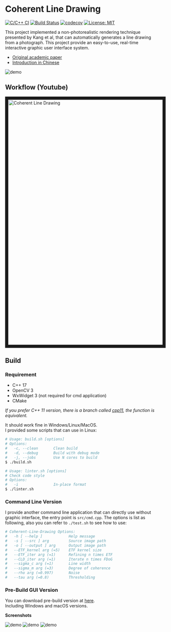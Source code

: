# Coherent Line Drawing

[![C/C++ CI](https://github.com/SSARCandy/Coherent-Line-Drawing/workflows/C/C++%20CI/badge.svg)](https://github.com/SSARCandy/Coherent-Line-Drawing/actions)
[![Build Status](https://travis-ci.org/SSARCandy/Coherent-Line-Drawing.svg?branch=master)](https://travis-ci.org/SSARCandy/Coherent-Line-Drawing)
[![codecov](https://codecov.io/gh/SSARCandy/Coherent-Line-Drawing/branch/master/graph/badge.svg)](https://codecov.io/gh/SSARCandy/Coherent-Line-Drawing)
[![License: MIT](https://img.shields.io/badge/License-MIT-green.svg)](https://github.com/SSARCandy/Coherent-Line-Drawing/blob/master/LICENSE)


This project implemented a non-photorealistic rendering technique presented by Kang et al, that can automatically generates a line drawing from a photograph. This project provide an easy-to-use, real-time interactive graphic user interface system.


- [Original academic paper](http://citeseerx.ist.psu.edu/viewdoc/download?doi=10.1.1.108.559&rep=rep1&type=pdf)
- [Introduction in Chinese](https://ssarcandy.tw/2017/06/26/Coherent-Line-Drawing/)

![demo](./demo/4.jpg)

## Workflow (Youtube)

<a href="http://www.youtube.com/watch?feature=player_embedded&v=48fTXKUTM-8
" target="_blank"><img src="http://img.youtube.com/vi/48fTXKUTM-8/0.jpg" 
alt="Coherent Line Drawing" width="800" border="10" /></a>


## Build

### Requirement

- C++ 17
- OpenCV 3
- WxWidget 3 (not required for cmd application)
- CMake

_If you prefer C++ 11 version, there is a branch called [cpp11](https://github.com/SSARCandy/Coherent-Line-Drawing/tree/cpp11), the function is equivalent._  

It should work fine in Windows/Linux/MacOS.  
I provided some scripts that can use in Linux:


```sh
# Usage: build.sh [options]
# Options:
#   -c, --clean       Clean build
#   -d, --debug       Build with debug mode
#   -j, --jobs        Use N cores to build
$ ./build.sh

# Usage: linter.sh [options]
# Check code style
# Options:
#   -i                In-place format
$ ./linter.sh
```

### Command Line Version

I provide another command line application that can directly use without graphic interface, the entry point is `src/cmd.cpp`. The options is list as following, also you can refer to `./test.sh` to see how to use:

```sh
# Coherent-Line-Drawing Options:
#   -h [ --help ]            Help message
#   -s [ --src ] arg         Source image path
#   -o [ --output ] arg      Output image path
#   --ETF_kernel arg (=5)    ETF kernel size
#   --ETF_iter arg (=1)      Refining n times ETF
#   --CLD_iter arg (=1)      Iterate n times FDoG
#   --sigma_c arg (=1)       Line width
#   --sigma_m arg (=3)       Degree of coherence
#   --rho arg (=0.997)       Noise
#   --tau arg (=0.8)         Thresholding
```

### Pre-Build GUI Version

You can download pre-build version at [here](https://github.com/SSARCandy/Coherent-Line-Drawing/releases).  
Including Windows and macOS versions.

**Screenshots**

![demo](./demo/1.jpg)
![demo](./demo/2.jpg)
![demo](./demo/3.jpg)
